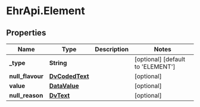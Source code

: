 # EhrApi.Element

## Properties

Name | Type | Description | Notes
------------ | ------------- | ------------- | -------------
**_type** | **String** |  | [optional] [default to &#39;ELEMENT&#39;]
**null_flavour** | [**DvCodedText**](DvCodedText.md) |  | [optional] 
**value** | [**DataValue**](DataValue.md) |  | [optional] 
**null_reason** | [**DvText**](DvText.md) |  | [optional] 


